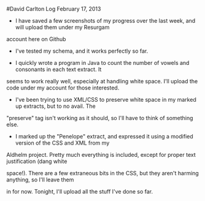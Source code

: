 #David Carlton Log February 17, 2013

- I have saved a few screenshots of my progress over the last week, and will upload them under my Resurgam 

account here on Github

- I've tested my schema, and it works perfectly so far.

- I quickly wrote a program in Java to count the number of vowels and consonants in each text extract. It 

seems to work really well, especially at handling white space. I'll upload the code under my account for those interested.

- I've been trying to use XML/CSS to preserve white space in my marked up extracts, but to no avail. The 

"preserve" tag isn't working as it should, so I'll have to think of something else.

- I marked up the "Penelope" extract, and expressed it using a modified version of the CSS and XML from my 

Aldhelm project. Pretty much everything is included, except for proper text justification (dang white 

space!). There are a few extraneous bits in the CSS, but they aren't harming anything, so I'll leave them 

in for now. Tonight, I'll upload all the stuff I've done so far.


